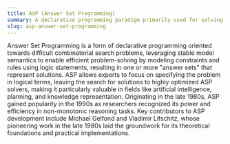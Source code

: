 ```yaml
---
title: ASP (Answer Set Programming)
summary: A declarative programming paradigm primarily used for solving difficult combinatorial search problems.
slug: asp-answer-set-programming
---
```


Answer Set Programming is a form of declarative programming oriented towards difficult combinatorial search problems, leveraging stable model semantics to enable efficient problem-solving by modeling constraints and rules using logic statements, resulting in one or more "answer sets" that represent solutions. ASP allows experts to focus on specifying the problem in logical terms, leaving the search for solutions to highly optimized ASP solvers, making it particularly valuable in fields like artificial intelligence, planning, and knowledge representation. Originating in the late 1980s, ASP gained popularity in the 1990s as researchers recognized its power and efficiency in non-monotonic reasoning tasks. Key contributors to ASP development include Michael Gelfond and Vladimir Lifschitz, whose pioneering work in the late 1980s laid the groundwork for its theoretical foundations and practical implementations.